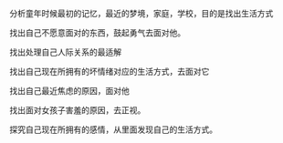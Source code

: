 分析童年时候最初的记忆，最近的梦境，家庭，学校，目的是找出生活方式

找出自己不愿意面对的东西，鼓起勇气去面对他。

找出处理自己人际关系的最适解

找出自己现在所拥有的坏情绪对应的生活方式，去面对它

找出自己最近焦虑的原因，面对他

找出面对女孩子害羞的原因，去正视。

探究自己现在所拥有的感情，从里面发现自己的生活方式。

